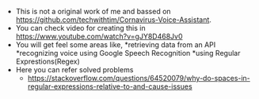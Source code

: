 * This is not a original work of me and bassed on https://github.com/techwithtim/Cornavirus-Voice-Assistant.
* You can check video for creating this in https://www.youtube.com/watch?v=gJY8D468Jv0
* You will get feel some areas like,
 *retrieving data from an API
 *recognizing voice using Google Speech Recognition
 *using Regular Exprestions(Regex)
* Here you can refer solved problems
  * https://stackoverflow.com/questions/64520079/why-do-spaces-in-regular-expressions-relative-to-and-cause-issues
